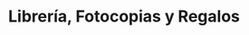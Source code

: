 ---
title: "Librería, Fotocopias y Regalos"
url: /cochabamba/libreria-fotocopias-y-regalos/
shop: Schreibwaren
---